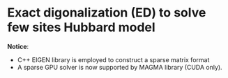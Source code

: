 #  Exact digonalization (ED) to solve few sites Hubbard model
**Notice**:
- C++ EIGEN library is employed to construct a sparse matrix format
- A sparse GPU solver is now supported by MAGMA library (CUDA only).
